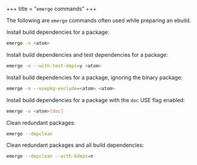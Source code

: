 +++
title = "`emerge` commands"
+++

The following are `emerge` commands often used while preparing an ebuild.

Install build dependencies for a package:

```bash
emerge -o <atom>
```

Install build dependencies and test dependencies for a package: 

```bash
emerge -o --with-test-deps=y <atom>
```

Install build dependencies for a package, ignoring the binary package:

```bash
emerge -o --usepkg-exclude=<atom> <atom> 
```

Install build dependencies for a package with the `doc` USE flag enabled:

```bash
emerge -o <atom>[doc]
```

Clean redundant packages:

```bash
emerge --depclean
```

Clean redundant packages and all build dependencies:

```bash
emerge --depclean --with-bdeps=n
```
